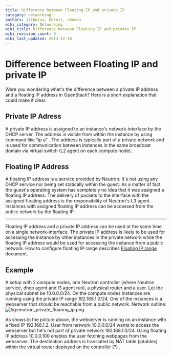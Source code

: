 ```yaml
---
title: Difference between Floating IP and private IP
category: networking
authors: jlibosva, kbreit, rbowen
wiki_category: Networking
wiki_title: Difference between Floating IP and private IP
wiki_revision_count: 9
wiki_last_updated: 2013-12-18
---
```


# Difference between Floating IP and private IP

Were you wondering what's the difference between a private IP address and a floating IP address in OpenStack? Here is a short explanation that could make it clear.

## Private IP Adress

A private IP address is assigned to an instance's network-interface by the DHCP server. The address is visible from within the instance by using command like “ip a” . The address is typically part of a private network and is used for communication between instances in the same broadcast domain via virtual switch (L2 agent on each compute node).

## Floating IP Address

A floating IP address is a service provided by Neutron. It's not using any DHCP service nor being set statically within the guest. As a matter of fact the guest's operating system has completely no idea that it was assigned a floating IP address. The delivery of packets to the interface with the assigned floating address is the responsibility of Neutron's L3 agent. Instances with assigned floating IP address can be accessed from the public network by the floating IP.

------------------------------------------------------------------------

Floating IP address and a private IP address can be used at the same time on a single network-interface. The private IP address is likely to be used for accessing the instance by other instances in the private network while the floating IP address would be used for accessing the instance from a public network. How to configure floating IP range describes [Floating IP range](http://openstack.redhat.com/Floating_IP_range) document.

## Example

A setup with 2 compute nodes, one Neutron controller (where Neutron service, dhcp agent and l3 agent run), a physical router and a user. Let the physical subnet be 10.0.0.0/24. On the compute nodes instances are running using the private IP range 192.168.1.0/24. One of the instances is a webserver that should be reachable from a public network. Network outline: ![](neutron_private_floaring_ip.png "fig:neutron_private_floaring_ip.png")

As shows in the picture above, the webserver is running on an instance with a fixed IP 192.168.1.2. User from network 10.0.0.0/24 wants to access the webserver but he's not part of private network 192.168.1.0/24. Using floating IP address 10.0.0.100 enables the user fetching webpages from the webserver. The destination address is translated by NAT table (iptables) within the virtual router deployed on the controller (?) .
